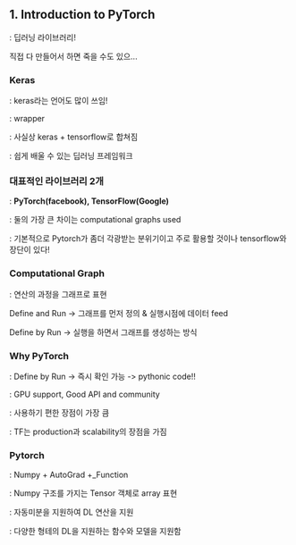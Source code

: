 ## 1. Introduction to PyTorch

: 딥러닝 라이브러리!



직접 다 만들어서 하면 죽을 수도 있으...



### Keras

: keras라는 언어도 많이 쓰임!

: wrapper

: 사실상 keras + tensorflow로 합쳐짐

: 쉽게 배울 수 있는 딥러닝 프레임워크



### 대표적인 라이브러리 2개

: **PyTorch(facebook), TensorFlow(Google)**

: 둘의 가장 큰 차이는 computational graphs used

: 기본적으로 Pytorch가 좀더 각광받는 분위기이고 주로 활용할 것이나 tensorflow와 장단이 있다!



### Computational Graph

: 연산의 과정을 그래프로 표현

Define and Run -> 그래프를 먼저 정의 & 실행시점에 데이터 feed

Define by Run -> 실행을 하면서 그래프를 생성하는 방식



### Why PyTorch

: Define by Run -> 즉시 확인 가능 -> pythonic code!!

: GPU support, Good API and community

: 사용하기 편한 장점이 가장 큼

: TF는 production과 scalability의 장점을 가짐



### Pytorch

: Numpy + AutoGrad +_Function

: Numpy 구조를 가지는 Tensor 객체로 array 표현

: 자동미분을 지원하여 DL 연산을 지원

: 다양한 형테의 DL을 지원하는 함수와 모델을 지원함







